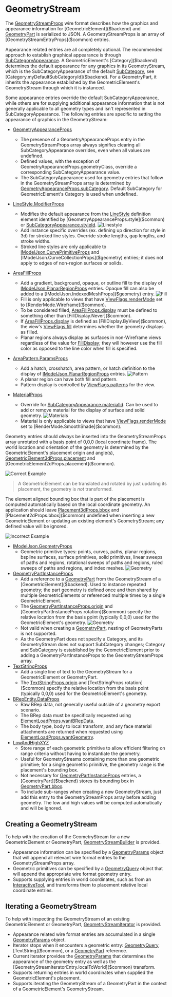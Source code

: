 # GeometryStream

The [GeometryStreamProps]($common) wire format describes how the graphics and appearance information for [GeometricElement]($backend) and [GeometryPart]($backend) is serialized to JSON. A GeometryStreamProps is an array of [GeometryStreamEntryProps]($common) entries.

Appearance related entries are all completely optional. The recommended approach to establish graphical appearance is through [SubCategoryAppearance]($common). A GeometricElement's [Category]($backend) determines the default appearance for any graphics in its GeometryStream, which is the SubCategoryAppearance of the default [SubCategory]($backend), see [Category.myDefaultSubCategoryId]($backend). For a GeometryPart, it inherits the appearance established by the GeometricElement's GeometryStream through which it is instanced.

Some appearance entries override the default SubCategoryAppearance, while others are for supplying additional appearance information that is not generally applicable to all geometry types and isn't represented in SubCategoryAppearance. The following entries are specific to setting the appearance of graphics in the GeometryStream:

- [GeometryAppearanceProps]($common)

  - The presence of a GeometryAppearanceProps entry in the GeometryStreamProps array always signifies clearing all SubCategoryAppearance overrides, even when all values are undefined.
  - Defined values, with the exception of GeometryAppearanceProps.geometryClass, override a corresponding SubCategoryAppearance value.
  - The SubCategoryAppearance used for geometry entries that follow in the GeometryStreamProps array is determined by [GeometryAppearanceProps.subCategory]($common). Default SubCategory for GeometricElement's Category is used when undefined.

- [LineStyle.ModifierProps]($common)

  - Modifies the default appearance from the [LineStyle]($backend) definition element identified by [GeometryAppearanceProps.style]($common) or [SubCategoryAppearance.styleId]($common).
    ![Linestyle](./stroked_ls.png "Example of stroked line styles")
  - Add instance specific overrides (ex. defining up direction for style in 3d) for stroked line styles. Override stroke lengths, gap lengths, and stroke widths.
  - Stroked line styles are only applicable to [IModelJson.CurvePrimitiveProps]($geometry) and [IModelJson.CurveCollectionProps]($geometry) entries; it does not apply to edges of non-region surfaces or solids.

- [AreaFillProps]($common)

  - Add a gradient, background, opaque, or outline fill to the display of [IModelJson.PlanarRegionProps]($geometry) entries. Opaque fill can also be added to a [IModelJson.IndexedMeshProps]($geometry) entry.
    ![Fill](./fill_types.png "Example of types of fill")
  - Fill is only applicable to views that have [ViewFlags.renderMode]($common) set to [RenderMode.Wireframe]($common).
  - To be considered filled, [AreaFillProps.display]($common) must be defined to something other than [FillDisplay.Never]($common).
  - If [AreaFillProps.display]($common) is defined as [FillDisplay.ByView]($common), the view's [ViewFlags.fill]($common) determines whether the geometry displays as filled.
  - Planar regions always display as surfaces in non-Wireframe views regardless of the value for [FillDisplay]($common); they will however use the fill color as opposed to the line color when fill is specified.

- [AreaPattern.ParamsProps]($common)

  - Add a hatch, crosshatch, area pattern, or hatch definition to the display of [IModelJson.PlanarRegionProps]($geometry) entries.
    ![Pattern](./pattern_types.png "Example of types of pattern")
  - A planar region can have both fill and pattern.
  - Pattern display is controlled by [ViewFlags.patterns]($common) for the view.

- [MaterialProps]($common)
  - Override for [SubCategoryAppearance.materialId]($common). Can be used to add or remove material for the display of surface and solid geometry.
    ![Materials](./materials.png "Example of materials")
  - Material is only applicable to views that have [ViewFlags.renderMode]($common) set to [RenderMode.SmoothShade]($common).

Geometry entries should _always_ be inserted into the GeometryStreamProps array unrotated with a basis point of 0,0,0 (local coordinate frame). The world location and orientation of the geometry is determined by the GeometricElement's placement origin and angle(s), [GeometricElement3dProps.placement]($common) and [GeometricElement2dProps.placement]($common).

![Correct Example](./placement_good.png "Example of correctly defined GeometryStream")

> A GeometricElement can be translated and rotated by just updating its placement, the geometry is _not_ transformed.

The element aligned bounding box that is part of the placement is computed automatically based on the local coordinate geometry. An application should leave [Placement3dProps.bbox]($common) and [Placement2dProps.bbox]($common) undefined when inserting a new GeometricElement or updating an existing element's GeometryStream; any defined value will be ignored.

![Incorrect Example](./placement_bad.png "Example of incorrectly defined GeometryStream")

- [IModelJson.GeometryProps]($geometry)
  - Geometric primitive types: points, curves, paths, planar regions, bspline surfaces, surface primitives, solid primitives, linear sweeps of paths and regions, rotational sweeps of paths and regions, ruled sweeps of paths and regions, and index meshes.
    ![Geometry](./geom_types.png "Examples of curve, surface, solid, and mesh geometry")
- [GeometryPartInstanceProps]($common)
  - Add a reference to a [GeometryPart]($backend) from the GeometryStream of a [GeometricElement]($backend). Used to instance repeated geometry; the part geometry is defined once and then shared by multiple GeometricElements or referenced multiple times by a single GeometricElement.
  - The [GeometryPartInstanceProps.origin]($common) and [GeometryPartInstanceProps.rotation]($common) specify the relative location from the basis point (typically 0,0,0) used for the GeometricElement's geometry.
    ![Geometry](./part_refs.png "Example of GeometricElement with GeometryPart references")
  - Not valid when creating a [GeometryPart]($backend), nesting of GeometryParts is not supported.
  - As the GeometryPart does not specify a Category, and its GeometryStream does not support SubCategory changes; Category and SubCategory is established by the GeometricElement prior to adding a GeometryPartInstanceProps to the GeometryStreamProps array.
- [TextStringProps]($common)
  - Add a single line of text to the GeometryStream for a GeometricElement or GeometryPart.
  - The [TextStringProps.origin]($common) and [TextStringProps.rotation]($common) specify the relative location from the basis point (typically 0,0,0) used for the GeometricElement's geometry.
- [BRepEntity.DataProps]($common)
  - Raw BRep data, not generally useful outside of a geometry export scenario.
  - The BRep data must be specifically requested using [ElementLoadProps.wantBRepData]($common).
  - The body type, body to local transform, and any face material attachments are returned when requested using [ElementLoadProps.wantGeometry]($common).
- [LowAndHighXYZ]($geometry)
  - Store range of each geometric primitive to allow efficient filtering on range criteria without having to instantiate the geometry.
  - Useful for GeometryStreams containing more than one geometric primitive; for a single geometric primitive, the geometry range is the placement's bounding box.
  - Not necessary for [GeometryPartInstanceProps]($common) entries, a [GeometryPart]($backend) stores its bounding box in [GeometryPart.bbox]($backend).
  - To include sub-ranges when creating a new GeometryStream, just add this entry to the GeometryStreamProps array before adding geometry. The low and high values will be computed automatically and will be ignored.

## Creating a GeometryStream

To help with the creation of the GeometryStream for a new GeometricElement or GeometryPart, [GeometryStreamBuilder]($common) is provided.

- Appearance information can be specified by a [GeometryParams]($common) object that will append all relevant wire format entries to the GeometryStreamProps array.
- Geometric primitives can be specified by a [GeometryQuery]($geometry) object that will append the appropriate wire format geometry entry.
- Supports supplying entries in world coordinates, such as from an [InteractiveTool]($frontend), and transforms them to placement relative local coordinate entries.

## Iterating a GeometryStream

To help with inspecting the GeometryStream of an existing GeometricElement or GeometryPart, [GeometryStreamIterator]($common) is provided.

- Appearance related wire format entries are accumulated in a single [GeometryParams]($common) object.
- Iterator stops when it encounters a geometric entry: [GeometryQuery]($geometry), [TextString]($common), or a [GeometryPart]($backend) reference.
- Current iterator provides the [GeometryParams]($common) that determines the appearance of the geometry entry as well as the [GeometryStreamIteratorEntry.localToWorld]($common) transform.
- Supports returning entries in world coordinates when supplied the GeometricElement's placement.
- Supports iterating the GeometryStream of a GeometryPart in the context of a GeometricElement's GeometryStream.
